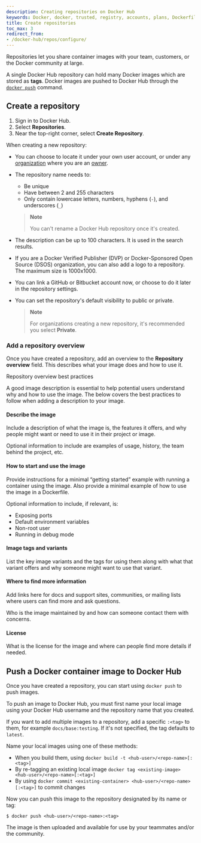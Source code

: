 ```yaml
---
description: Creating repositories on Docker Hub
keywords: Docker, docker, trusted, registry, accounts, plans, Dockerfile, Docker Hub, webhooks, docs, documentation, manage, repos
title: Create repositories
toc_max: 3
redirect_from:
- /docker-hub/repos/configure/
---
```


Repositories let you share container images with your team,
customers, or the Docker community at large.

A single Docker Hub repository can hold many Docker images which are stored as **tags**. Docker images are pushed to Docker Hub through the [`docker push`](/engine/reference/commandline/push/)
command.

## Create a repository

1. Sign in to Docker Hub.
2. Select **Repositories**.
3. Near the top-right corner, select **Create Repository**.

When creating a new repository:

- You can choose to locate it under your own user account, or under any
  [organization](../../docker-hub/orgs.md) where you are an [owner](../manage-a-team.md#organization-owner).
- The repository name needs to:
    - Be unique 
    - Have between 2 and 255 characters
    - Only contain lowercase letters, numbers, hyphens (`-`), and underscores (`_`)

  > **Note**
  >
  > You can't rename a Docker Hub repository once it's created.

- The description can be up to 100 characters. It is used in the search results.
- If you are a Docker Verified Publisher (DVP) or Docker-Sponsored Open Source (DSOS) organization, you can also add a logo to a repository. The maximum size is 1000x1000.
- You can link a GitHub or Bitbucket account now, or choose to do it later in
  the repository settings.
- You can set the repository's default visibility to public or private.

  > **Note**
  >
  > For organizations creating a new repository, it's recommended you select **Private**.

### Add a repository overview

Once you have created a repository, add an overview to the **Repository overview** field. This describes what your image does and how to use it.

<div class="panel panel-default">
  <div class="panel-heading collapsed" data-toggle="collapse" data-target="#collapseSample1" style="cursor: pointer">
  Repository overview best practices
  <i class="chevron fa fa-fw"></i></div>
  <div class="collapse block" id="collapseSample1">
    <p>A good image description is essential to help potential users understand why and how to use the image. The below covers the best practices to follow when adding a description to your image.</p>
    <h4>Describe the image</h4>
    <p>Include a description of what the image is, the features it offers, and why people might want or need to use it in their project or image.</p>
    <p>Optional information to include are examples of usage, history, the team behind the project, etc.</p>
    <h4>How to start and use the image</h4>
    <p>Provide instructions for a minimal “getting started” example with running a container using the image. Also provide a minimal example of how to use the image in a Dockerfile.</p>
    <p>Optional information to include, if relevant, is:</p>
    <ul>
    <li>Exposing ports</li>
    <li>Default environment variables</li>
    <li>Non-root user</li>
    <li>Running in debug mode</li>
    </ul>
    <h4>Image tags and variants</h4>
    <p>List the key image variants and the tags for using them along with what that variant offers and why someone might want to use that variant.</p>
    <h4>Where to find more information</h4>
    <p>Add links here for docs and support sites, communities, or mailing lists where users can find more and ask questions.</p>
    <p>Who is the image maintained by and how can someone contact them with concerns.</p>
    <h4>License</h4>
    <p>What is the license for the image and where can people find more details if needed.</p>
  </div>
</div>

## Push a Docker container image to Docker Hub

Once you have created a repository, you can start using `docker push` to push
images.

To push an image to Docker Hub, you must first name your local image using your
Docker Hub username and the repository name that you created.

If you want to add multiple images to a repository, add a specific `:<tag>` to them, for example `docs/base:testing`. If it's not specified, the tag defaults to `latest`.

Name your local images using one of these methods:

- When you build them, using `docker build -t <hub-user>/<repo-name>[:<tag>]`
- By re-tagging an existing local image `docker tag <existing-image> <hub-user>/<repo-name>[:<tag>]`
- By using `docker commit <existing-container> <hub-user>/<repo-name>[:<tag>]` to commit changes

Now you can push this image to the repository designated by its name or tag:

```console
$ docker push <hub-user>/<repo-name>:<tag>
```

The image is then uploaded and available for use by your teammates and/or the community.
